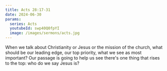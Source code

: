 ```yaml
---
title: Acts 28:17-31
date: 2024-06-30
params:
  series: Acts
  youtubeId: swp40Q0fpYI
  image: /images/sermons/acts.jpg
---
```


When we talk about Christianity or Jesus or the mission of the church, what should be our leading edge, our top priority, what we see as most important? Our passage is going to help us see there's one thing that rises to the top: who do we say Jesus is?
